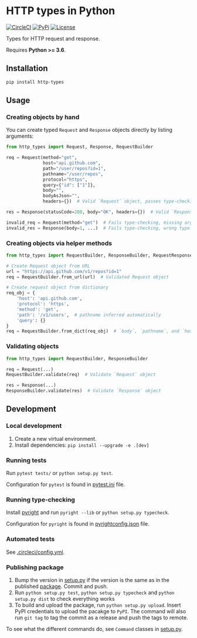 # HTTP types in Python

[![CircleCI](https://circleci.com/gh/Meeshkan/py-http-types.svg?style=shield)](https://circleci.com/gh/Meeshkan/py-http-types)
[![PyPi](https://img.shields.io/pypi/pyversions/http-types)](https://pypi.org/project/http-types/)
[![License](https://img.shields.io/pypi/l/http-types)](LICENSE)

Types for HTTP request and response.

Requires **Python >= 3.6**.

## Installation

```bash
pip install http-types
```

## Usage

### Creating objects by hand

You can create typed `Request` and `Response` objects directly by listing arguments:

```py
from http_types import Request, Response, RequestBuilder

req = Request(method="get",
              host="api.github.com",
              path="/user/repos?id=1",
              pathname="/user/repos",
              protocol="https",
              query={"id": ["1"]},
              body="",
              bodyAsJson="",
              headers={})  # Valid `Request` object, passes type-checking

res = Response(statusCode=200, body="OK", headers={})  # Valid `Response` object, passes type-checking

invalid_req = Request(method="get")  # Fails type-checking, missing arguments
invalid_res = Response(body=1, ...)  # Fails type-checking, wrong type for `body`
```

### Creating objects via helper methods

```py
from http_types import RequestBuilder, ResponseBuilder, RequestResponseBuilder

# Create Request object from URL
url = "https://api.github.com/v1/repos?id=1"
req = RequestBuilder.from_url(url)  # Validated Request object

# Create request object from dictionary
req_obj = {
    'host': 'api.github.com',
    'protocol': 'https',
    'method': 'get',
    'path': '/v1/users',  # pathname inferred automatically
    'query': {}
}
req = RequestBuilder.from_dict(req_obj)  # `body`, `pathname`, and `headers` are optional
```

### Validating objects

```py
from http_types import RequestBuilder, ResponseBuilder

req = Request(...)
RequestBuilder.validate(req)  # Validate `Request` object

res = Response(...)
ResponseBuilder.validate(res)  # Validate `Response` object
```

## Development

### Local development

1. Create a new virtual environment.
1. Install dependencies: `pip install --upgrade -e .[dev]`

### Running tests

Run `pytest tests/` or `python setup.py test`.

Configuration for `pytest` is found in [pytest.ini](./pytest.ini) file.

### Running type-checking

Install [pyright](https://github.com/microsoft/pyright) and run `pyright --lib` or `python setup.py typecheck`.

Configuration for `pyright` is found in [pyrightconfig.json](./pyrightconfig.json) file.

### Automated tests

See [.circleci/config.yml](./.circleci/config.yml).

### Publishing package

1. Bump the version in [setup.py](./setup.py) if the version is the same as in the published [package](https://pypi.org/project/http-types/). Commit and push.
1. Run `python setup.py test`, `python setup.py typecheck` and `python setup.py dist` to check everything works
1. To build and upload the package, run `python setup.py upload`. Insert PyPI credentials to upload the pacakge to `PyPI`. The command will also run `git tag` to tag the commit as a release and push the tags to remote.

To see what the different commands do, see `Command` classes in [setup.py](./setup.py).
